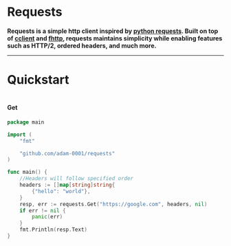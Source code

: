 # Requests
**Requests is a simple http client inspired by [python requests](https://github.com/psf/requests). Built on top of [cclient](https://github.com/carcraftz/cclient) and [fhttp](https://github.com/carcraftz/fhttp), requests maintains simplicity while enabling features such as HTTP/2, ordered headers, and much more.**
___
# Quickstart  
#
#### Get ####

```go
package main

import (
	"fmt"

	"github.com/adam-0001/requests"
)

func main() {
	//Headers will follow specified order
	headers := []map[string]string{
		{"hello": "world"},
	}
	resp, err := requests.Get("https://google.com", headers, nil)
	if err != nil {
		panic(err)
	}
	fmt.Println(resp.Text)
}

```
